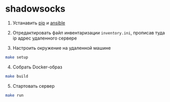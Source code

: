 # shadowsocks

1. Устанавить [pip](https://pip.pypa.io/en/stable/installation/) и [ansible](https://docs.ansible.com/ansible/latest/installation_guide/intro_installation.html)

2. Отредактировать файл инвентаризации `inventory.ini`, прописав туда ip адрес удаленного сервере

3. Настроить окружение на удаленной машине

  ```bash
  make setup
  ```

4. Собрать Docker-образ

  ```bash
  make build
  ```

5. Стартовать сервер

  ```bash
  make run
  ```
